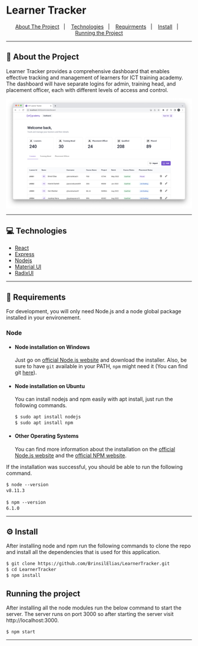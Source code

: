 # Learner Tracker


<p align="center">
  <a href="#">About The Project</a>&nbsp;&nbsp;&nbsp;|&nbsp;&nbsp;&nbsp;
  <a href="#">Technologies</a>&nbsp;&nbsp;&nbsp;|&nbsp;&nbsp;&nbsp;
  <a href="#">Requirments</a>&nbsp;&nbsp;&nbsp;|&nbsp;&nbsp;&nbsp;
  <a href="#">Install</a>&nbsp;&nbsp;&nbsp;|&nbsp;&nbsp;&nbsp;
  <a href="#">Running the Project</a>
</p>

---

## 🚀 About the Project

 Learner Tracker provides a comprehensive dashboard that enables effective tracking and management of learners for ICT training academy. The dashboard will have separate logins for admin, training head, and placement officer, each with different levels of access and control.

![Screenshot of Application](./LearnerTracker.jpg)

---
## 💻 Technologies
- [React](https://react.dev/learn)
- [Express](https://expressjs.com/)
- [Nodejs](https://nodejs.org/en/docs/) 
- [Material UI](https://mui.com/material-ui/getting-started/overview/)
- [RadixUI](https://www.radix-ui.com/docs/primitives/overview/introduction)

---
## 🧰 Requirements

For development, you will only need Node.js and a node global package installed in your environement.

### Node
- #### Node installation on Windows

  Just go on [official Node.js website](https://nodejs.org/) and download the installer.
  Also, be sure to have `git` available in your PATH, `npm` might need it (You can find git [here](https://git-scm.com/)).

- #### Node installation on Ubuntu

  You can install nodejs and npm easily with apt install, just run the following commands.

      $ sudo apt install nodejs
      $ sudo apt install npm

- #### Other Operating Systems
  You can find more information about the installation on the [official Node.js website](https://nodejs.org/) and the [official NPM website](https://npmjs.org/).

If the installation was successful, you should be able to run the following command.

    $ node --version
    v8.11.3

    $ npm --version
    6.1.0

---

## ⚙️ Install
After installing node and npm run the following commands to clone the repo and install all the dependencies that is used for this application.

    $ git clone https://github.com/BrinsilElias/LearnerTracker.git
    $ cd LearnerTracker
    $ npm install

##  Running the project
After installing all the node modules run the below command to start the server. The server runs on port 3000 so after starting the server visit http://localhost:3000.

    $ npm start

---

